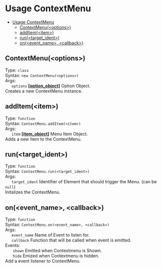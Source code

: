 # Usage ContextMenu
- [Usage ContextMenu](#usage-contextmenu)
  - [ContextMenu(&lt;options&gt;)](#contextmenuoptions)
  - [addItem(&lt;item&gt;)](#additemitem)
  - [run(&lt;target_ident&gt;)](#runtarget_ident)
  - [on(&lt;event_name&gt;, &lt;callback&gt;)](#onevent_name-callback)

## ContextMenu(&lt;options&gt;)
Type: `class`\
Syntax: `new ContextMenu(<options>)`\
Args:\
&ensp;&ensp;&ensp;`options` [__[option_object]__](./objects.md#option-object) Option Object.\
Creates a new ContextMenu instance.

## addItem(&lt;item&gt;)
Type: `function`\
Syntax: `ContextMenu.addItem(<item>)`\
Args:\
&ensp;&ensp;&ensp;`item` [__[item_object]__](./objects.md#menu-item-object) Menu Item Object.\
Adds a new Item to the ContextMenu.

## run(&lt;target_ident&gt;)
Type: `function`\
Syntax: `ContextMenu.run(<target_ident>)`\
Args:\
&ensp;&ensp;&ensp;`target_ident` Identifier of Element that should trigger the Menu. (can be `null`)\
Initalizes the ContextMenu.

## on(&lt;event_name&gt;, &lt;callback&gt;)
Type: `function`\
Syntax: `ContextMenu.on(<event_name>, <callback>)`\
Args:\
&ensp;&ensp;&ensp;`event_name` Name of Event to listen for.\
&ensp;&ensp;&ensp;`callback` Function that will be called when event is emitted.\
Events:\
&ensp;&ensp;&ensp; `shown` Emitted when Contextmenu is Shown.\
&ensp;&ensp;&ensp; `hide` Emized when Contextmenu is hidden.\
Add a event listener to ContextMenu.
